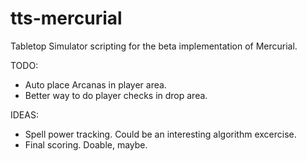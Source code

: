 # tts-mercurial

Tabletop Simulator scripting for the beta implementation of Mercurial.

TODO:
  - Auto place Arcanas in player area.
  - Better way to do player checks in drop area.  

IDEAS:
  - Spell power tracking.  Could be an interesting algorithm excercise.
  - Final scoring.  Doable, maybe.
